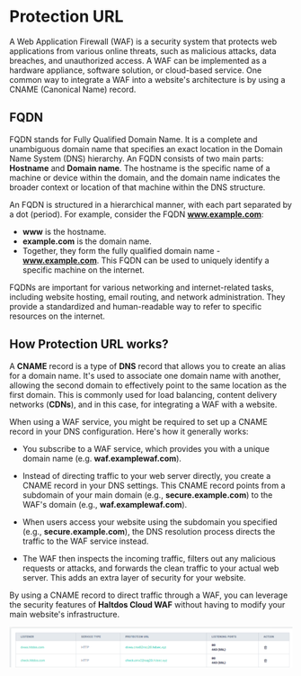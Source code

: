 # Protection URL
A Web Application Firewall (WAF) is a security system that protects web applications from various online threats, such as malicious attacks, data breaches, and unauthorized access. A WAF can be implemented as a hardware appliance, software solution, or cloud-based service. One common way to integrate a WAF into a website's architecture is by using a CNAME (Canonical Name) record.




## FQDN

FQDN stands for Fully Qualified Domain Name. It is a complete and unambiguous domain name that specifies an exact location in the Domain Name System (DNS) hierarchy. An FQDN consists of two main parts: **Hostname** and **Domain name**. The hostname is the specific name of a machine or device within the domain, and the domain name indicates the broader context or location of that machine within the DNS structure.

An FQDN is structured in a hierarchical manner, with each part separated by a dot (period). For example, consider the FQDN **www.example.com**:

- **www** is the hostname.
- **example.com** is the domain name.
- Together, they form the fully qualified domain name - **www.example.com**. This FQDN can be used to uniquely identify a specific machine on the internet.

FQDNs are important for various networking and internet-related tasks, including website hosting, email routing, and network administration. They provide a standardized and human-readable way to refer to specific resources on the internet.


## How Protection URL works?

A **CNAME** record is a type of **DNS** record that allows you to create an alias for a domain name. It's used to associate one domain name with another, allowing the second domain to effectively point to the same location as the first domain. This is commonly used for load balancing, content delivery networks (**CDNs**), and in this case, for integrating a WAF with a website.

When using a WAF service, you might be required to set up a CNAME record in your DNS configuration. Here's how it generally works:

- You subscribe to a WAF service, which provides you with a unique domain name (e.g. **waf.examplewaf.com**).

- Instead of directing traffic to your web server directly, you create a CNAME record in your DNS settings. This CNAME record points from a subdomain of your main domain (e.g., **secure.example.com**) to the WAF's domain (e.g., **waf.examplewaf.com**).

- When users access your website using the subdomain you specified (e.g., **secure.example.com**), the DNS resolution process directs the traffic to the WAF service instead.

- The WAF then inspects the incoming traffic, filters out any malicious requests or attacks, and forwards the clean traffic to your actual web server. This adds an extra layer of security for your website.

By using a CNAME record to direct traffic through a WAF, you can leverage the security features of **Haltdos Cloud WAF** without having to modify your main website's infrastructure.

![fdqn](/img/saas/fqdn.png)